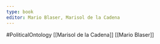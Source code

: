 ```yaml
---
type: book
editor: Mario Blaser, Marisol de la Cadena
---
```

#PoliticalOntology 
[[Marisol de la Cadena]]
[[Mario Blaser]]